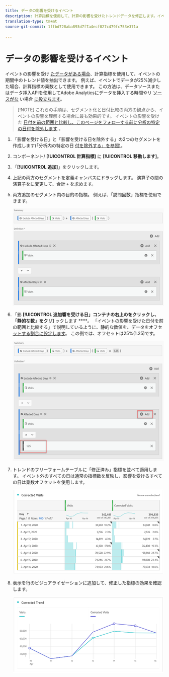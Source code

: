```yaml
---
title: データの影響を受けるイベント
description: 計算指標を使用して、計算の影響を受けたトレンドデータを修正します。イベント
translation-type: tm+mt
source-git-commit: 1ffbd728aba893d7f7a4ecf027c479fc753e371a

---
```



# データの影響を受けるイベント

イベントの影響を受け [たデータがある場合](/help/technotes/event-impacted.md)、計算指標を使用して、イベントの期間中のトレンド値を抽出できます。 例えば、イベントでデータが25%減少した場合、計算指標の乗数として使用できます。 この方法は、データソースまたはデータ挿入APIを使用してAdobe Analyticsにデータを挿入する時間やリ [ソースがな](/help/import/c-data-sources/datasrc-home.md) い場合 [に役立ちます](/help/import/c-data-insertion-api/c-data-insertion-api.md)。

>[!NOTE] これらの手順は、セグメント化と日付比較の両方の観点から、イベントの影響を理解する場合に最も効果的です。 イベントの影響を受けた [日付を前の範囲と比較し、このページをフォローする前に](/help/analyze/analysis-workspace/components/calendar-date-ranges/compare-event.md)[分析の特定の日付を除外します](../c-segmentation/use-cases/exclude-date-range.md) 。

1. 「影響を受ける日」と「影響を受ける日を除外する」の2つのセグメントを作成します(「分析内の特定の日 [付を除外する」を参照)](../c-segmentation/use-cases/exclude-date-range.md)。
2. コンポーネント/ **[!UICONTROL 計算指標]** に **[!UICONTROL 移動します]**。
3. 「**[!UICONTROL 追加]**」をクリックします。
4. 上記の両方のセグメントを定義キャンバスにドラッグします。 演算子の間の演算子をに変更して、合計 `+` を求めます。
5. 両方追加のセグメント内の目的の指標。 例えば、「訪問回数」指標を使用できます。

   ![セグメントビルダー](assets/event_segment_builder.png)

6. 「影 **[!UICONTROL 追加響を受ける日」コンテナの右上のをクリックし、「静的な数」をクリ]** ックします ****。 「イベントの影響を受けた日付を前の範囲と比較する」で説明しているように、静的な数値を、データをオフセ [ットする割合に設定します](/help/analyze/analysis-workspace/components/calendar-date-ranges/compare-event.md)。 この例では、オフセットは25%(1.25)です。

   ![静的数](assets/event_static_number.png)

7. トレンドのフリーフォームテーブルに「修正済み」指標を並べて適用します。 イベント外のすべての日は通常の指標数を反映し、影響を受けるすべての日は乗数オフセットを使用します。

   ![修正指標](assets/event_corrected.png)

8. 表示を行のビジュアライゼーションに追加して、修正した指標の効果を確認します。

   ![修正された行](assets/event_line.png)
